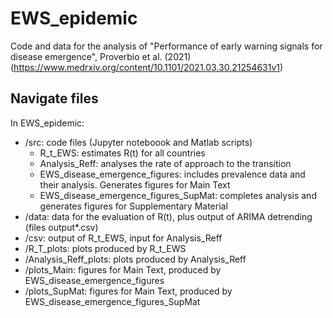 # EWS_epidemic
Code and data for the analysis of "Performance of early warning signals for disease emergence", Proverbio et al. (2021) (https://www.medrxiv.org/content/10.1101/2021.03.30.21254631v1)

## Navigate files
In EWS_epidemic:
* /src: code files (Jupyter noteboook and Matlab scripts)
  - R_t_EWS: estimates R(t) for all countries
  - Analysis_Reff: analyses the rate of approach to the transition
  - EWS_disease_emergence_figures: includes prevalence data and their analysis. Generates figures for Main Text
  - EWS_disease_emergence_figures_SupMat: completes analysis and generates figures for Supplementary Material
* /data: data for the evaluation of R(t), plus output of ARIMA detrending (files output*.csv)
* /csv: output of R_t_EWS, input for Analysis_Reff
* /R_T_plots: plots produced by R_t_EWS
* /Analysis_Reff_plots: plots produced by Analysis_Reff
* /plots_Main: figures for Main Text, produced by EWS_disease_emergence_figures
* /plots_SupMat: figures for Main Text, produced by EWS_disease_emergence_figures_SupMat
